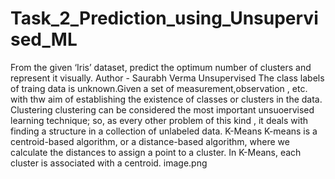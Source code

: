 # Task_2_Prediction_using_Unsupervised_ML
From the given ‘Iris’ dataset, predict the optimum number of clusters and represent it visually.  Author - Saurabh Verma Unsupervised The class labels of traing data is unknown.Given a set of measurement,observation , etc. with thw aim of establishing the existence of classes or clusters in the data.  Clustering clustering can be considered the most important unsuoervised learning technique; so, as every other problem of this kind , it deals with finding a structure in a collection of unlabeled data.  K-Means K-means is a centroid-based algorithm, or a distance-based algorithm, where we calculate the distances to assign a point to a cluster. In K-Means, each cluster is associated with a centroid.  image.png

